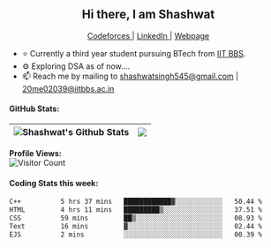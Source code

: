 <h2 align ="center">Hi there, I am Shashwat <!--<img src="https://user-images.githubusercontent.com/78429106/138613016-7945b034-291d-45b8-9673-8bd95037acb4.gif" width="27px" alt="Hi :)">--></h1>

<p align="center">
  <a href="https://codeforces.com/profile/shashwat545"> Codeforces </a>|
  <a href="https://www.linkedin.com/in/shashwatsingh545/"> LinkedIn </a>|
  <a href="https://shashwat-singh.com/"> Webpage </a>
</p>

- ⭐ Currently a third year student pursuing BTech from [IIT BBS](https://www.iitbbs.ac.in/).
- ⚙ Exploring DSA as of now....
- 📫 Reach me by mailing to shashwatsingh545@gmail.com | 20me02039@iitbbs.ac.in

<!--
#### Profile Visits:
![](https://komarev.com/ghpvc/?username=Shashwat545)
-->

#### GitHub Stats:
| <img align="center" src="https://github-readme-stats.vercel.app/api?username=Shashwat545&include_all_commits=true&count_private=true&show_icons=true&line_height=20&title_color=7A7ADB&icon_color=2234AE&text_color=D3D3D3&bg_color=0,000000,130F40" alt="Shashwat's Github Stats"> | <img align="center" src="https://github-readme-stats.vercel.app/api/top-langs/?username=Shashwat545&layout=compact&theme=buefy&hide_border=true&title_color=7A7ADB&icon_color=2234AE&text_color=D3D3D3&bg_color=0,000000,130F40" /> |
| ------------- | ------------- |

<!--| <a href="https://github.com/anuraghazra/github-readme-stats"><img align="center" src="https://github-readme-stats.vercel.app/api?username=anuraghazra&show_icons=true&include_all_commits=true&theme=buefy&hide_border=true" alt="Anurag's github stats" /></a> | <a href="https://github.com/anuraghazra/github-readme-stats"><img align="center" src="https://github-readme-stats.vercel.app/api/top-langs/?username=anuraghazra&layout=compact&theme=buefy&hide_border=true" /></a> | -->


<b>Profile Views:</b>
<br>
![Visitor Count](https://profile-counter.glitch.me/{Shashwat545}/count.svg)
<br>

#### Coding Stats this week:
<!--START_SECTION:waka-->

```txt
C++          5 hrs 37 mins   ████████████▓░░░░░░░░░░░░   50.44 %
HTML         4 hrs 11 mins   █████████▒░░░░░░░░░░░░░░░   37.51 %
CSS          59 mins         ██▒░░░░░░░░░░░░░░░░░░░░░░   08.93 %
Text         16 mins         ▓░░░░░░░░░░░░░░░░░░░░░░░░   02.44 %
EJS          2 mins          ░░░░░░░░░░░░░░░░░░░░░░░░░   00.39 %
```

<!--END_SECTION:waka-->




<!--
**Shashwat545/Shashwat545** is a ✨ _special_ ✨ repository because its `README.md` (this file) appears on your GitHub profile.

Here are some ideas to get you started:

- 🔭 I’m currently working on ...
- 🌱 I’m currently learning ...
- 👯 I’m looking to collaborate on ...
- 🤔 I’m looking for help with ...
- 💬 Ask me about ...
- 📫 How to reach me: ...
- 😄 Pronouns: ...
- ⚡ Fun fact: ...
-->
